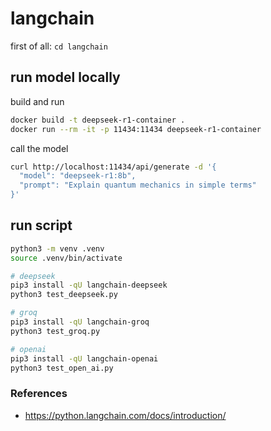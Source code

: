 # langchain

first of all: `cd langchain`

## run model locally

build and run
```sh
docker build -t deepseek-r1-container .
docker run --rm -it -p 11434:11434 deepseek-r1-container
```

call the model
```sh
curl http://localhost:11434/api/generate -d '{
  "model": "deepseek-r1:8b",
  "prompt": "Explain quantum mechanics in simple terms"
}'
```

## run script
```sh
python3 -m venv .venv
source .venv/bin/activate

# deepseek
pip3 install -qU langchain-deepseek
python3 test_deepseek.py

# groq
pip3 install -qU langchain-groq
python3 test_groq.py

# openai
pip3 install -qU langchain-openai
python3 test_open_ai.py
```


### References
- https://python.langchain.com/docs/introduction/

